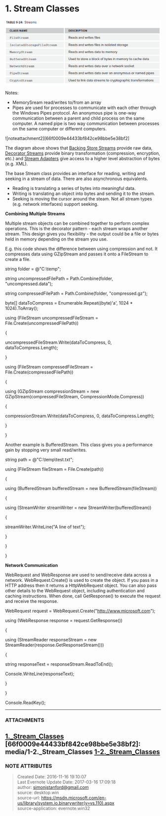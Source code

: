 # 1\. Stream Classes

![noteattachment1][6f9b37b01a8f2829db162a9a3814d706]

  

Notes:

  * MemorySream read/writes to/from an array
  * Pipes are used for processes to communicate with each other through the Windows Pipes protocol. An anonymous pipe is one-way communication between a parent and child process on the same computer. A named pipe is two way communication between processes on the same computer or different computers. 

  

  

![noteattachment2][66f0009e44433bf842ce98bbe5e38bf2]  

  

The diagram above shows that [Backing Store
Streams](evernote:///view/26944639/s226/aeffc961-135b-4d26-8bcc-4c0a9a69eea0/aeffc961-135b-4d26-8bcc-4c0a9a69eea0/)
provide raw data, [Decorator
Streams](evernote:///view/26944639/s226/756c3908-dbb5-4f4c-a8e0-8589cfeb2166/756c3908-dbb5-4f4c-a8e0-8589cfeb2166/)
provide binary transformation (compression, encryption, etc.) and [Stream
Adapters](evernote:///view/26944639/s226/6aefc684-49ae-45c7-a6bb-b5d6a4d00eb6/6aefc684-49ae-45c7-a6bb-b5d6a4d00eb6/)
give access to a higher level abstraction of bytes (e.g. XML).

  

The base Stream class provides an interface for reading, writing and seeking
in a stream of data. There are also asynchronous equivalents.

  * Reading is translating a series of bytes into meaningful data.
  * Writing is translating an object into bytes and sending it to the stream.
  * Seeking is moving the cursor around the steam. Not all stream types (e.g. network interfaces) support seeking.

**Combining Multiple Streams**

Multiple stream objects can be combined together to perform complex
operations. This is the decorator pattern - each stream wraps another stream.
This design gives you flexibility - the output could be a file or bytes held
in memory depending on the stream you use.

  

E.g. this code shows the difference between using compression and not. It
compresses data using GZipStream and passes it onto a FileStream to create a
file.

  

string folder = @"C:\temp";

string uncompressedFilePath = Path.Combine(folder, "uncompressed.data");

string compressedFilePath = Path.Combine(folder, "compressed.gz");

byte[] dataToCompress = Enumerable.Repeat((byte)'a', 1024 * 1024).ToArray();

  

using (FileStream uncompressedFileStream = File.Create(uncompressedFilePath))

{

uncompressedFileStream.Write(dataToCompress, 0, dataToCompress.Length);

}

  

using (FileStream compressedFileStream = File.Create(compressedFilePath))

{

using (GZipStream compressionStream = new GZipStream(compressedFileStream,
CompressionMode.Compress))

{

compressionStream.Write(dataToCompress, 0, dataToCompress.Length);

}

}

  

Another example is BufferedStream. This class gives you a performance gain by
stopping very small read/writes.

  

string path = @"C:\temp\test.txt";

  

using (FileStream fileStream = File.Create(path))

{

using (BufferedStream bufferedStream = new BufferedStream(fileStream))

{

using (StreamWriter streamWriter = new StreamWriter(bufferedStream))

{

streamWriter.WriteLine("A line of text");

}

}

}

  

 **Network Communication**

WebRequest and WebResponse are used to send/receive data across a network.
WebRequest.Create() is used to create the object. If you pass in a HTTP
address then it returns a HttpWebRequest object. You can also pass other
details to the WebRequest object, including authentication and caching
instructions. When done, call GetResponse() to execute the request and receive
the response.

  

WebRequest request = WebRequest.Create("<http://www.microsoft.com>");

  

using (WebResponse response = request.GetResponse())

{

using (StreamReader responseStream = new
StreamReader(response.GetResponseStream()))

{

string responseText = responseStream.ReadToEnd();

Console.WriteLine(responseText);

}

}

  

Console.ReadKey();

  

  


---
### ATTACHMENTS
[6f9b37b01a8f2829db162a9a3814d706]: media/1._Stream_Classes
[1._Stream_Classes](media/1._Stream_Classes)
[66f0009e44433bf842ce98bbe5e38bf2]: media/1-2._Stream_Classes
[1-2._Stream_Classes](media/1-2._Stream_Classes)
---
### NOTE ATTRIBUTES
>Created Date: 2016-11-16 19:10:07  
>Last Evernote Update Date: 2017-03-16 17:09:18  
>author: simonjstanford@gmail.com  
>source: desktop.win  
>source-url: https://msdn.microsoft.com/en-us/library/system.io.binarywriter(v=vs.110).aspx  
>source-application: evernote.win32  
<!--stackedit_data:
eyJoaXN0b3J5IjpbLTY5NTI0MDAyMF19
-->